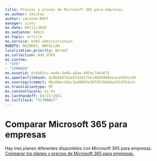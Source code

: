 ```yaml
---
title: Precios y planes de Microsoft 365 para empresas
ms.author: cmcatee
author: cmcatee-MSFT
manager: scotv
ms.date: 04/21/2020
ms.audience: Admin
ms.topic: article
ms.service: o365-administration
ROBOTS: NOINDEX, NOFOLLOW
localization_priority: Normal
ms.collection: Adm_O365
ms.custom:
- "475"
- "1500026"
ms.assetid: 6c0a83cc-4ad4-4e6b-a8ae-89fec74e1675
ms.openlocfilehash: dc8bb60741e4f426173e14b05800eeacad3412d8
ms.sourcegitcommit: 8bc60ec34bc1e40685e3976576e04a2623f63a7c
ms.translationtype: MT
ms.contentlocale: es-ES
ms.lasthandoff: 04/15/2021
ms.locfileid: "51790817"
---
```

# <a name="compare-microsoft-365-for-business"></a>Comparar Microsoft 365 para empresas

Hay tres planes diferentes disponibles con Microsoft 365 para empresas. [Comparar los planes y precios de Microsoft 365 para empresas.](https://products.office.com/compare-all-microsoft-office-products?tab=2)  